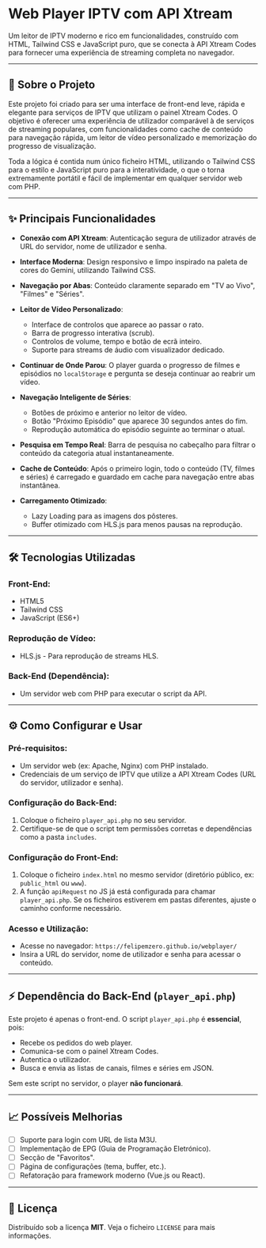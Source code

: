# Web Player IPTV com API Xtream

Um leitor de IPTV moderno e rico em funcionalidades, construído com HTML, Tailwind CSS e JavaScript puro, que se conecta à API Xtream Codes para fornecer uma experiência de streaming completa no navegador.


---

## 🚀 Sobre o Projeto

Este projeto foi criado para ser uma interface de front-end leve, rápida e elegante para serviços de IPTV que utilizam o painel Xtream Codes. O objetivo é oferecer uma experiência de utilizador comparável à de serviços de streaming populares, com funcionalidades como cache de conteúdo para navegação rápida, um leitor de vídeo personalizado e memorização do progresso de visualização.

Toda a lógica é contida num único ficheiro HTML, utilizando o Tailwind CSS para o estilo e JavaScript puro para a interatividade, o que o torna extremamente portátil e fácil de implementar em qualquer servidor web com PHP.

---

## ✨ Principais Funcionalidades

- **Conexão com API Xtream**: Autenticação segura de utilizador através de URL do servidor, nome de utilizador e senha.

- **Interface Moderna**: Design responsivo e limpo inspirado na paleta de cores do Gemini, utilizando Tailwind CSS.

- **Navegação por Abas**: Conteúdo claramente separado em "TV ao Vivo", "Filmes" e "Séries".

- **Leitor de Vídeo Personalizado**:
  - Interface de controlos que aparece ao passar o rato.
  - Barra de progresso interativa (scrub).
  - Controlos de volume, tempo e botão de ecrã inteiro.
  - Suporte para streams de áudio com visualizador dedicado.

- **Continuar de Onde Parou**: O player guarda o progresso de filmes e episódios no `localStorage` e pergunta se deseja continuar ao reabrir um vídeo.

- **Navegação Inteligente de Séries**:
  - Botões de próximo e anterior no leitor de vídeo.
  - Botão "Próximo Episódio" que aparece 30 segundos antes do fim.
  - Reprodução automática do episódio seguinte ao terminar o atual.

- **Pesquisa em Tempo Real**: Barra de pesquisa no cabeçalho para filtrar o conteúdo da categoria atual instantaneamente.

- **Cache de Conteúdo**: Após o primeiro login, todo o conteúdo (TV, filmes e séries) é carregado e guardado em cache para navegação entre abas instantânea.

- **Carregamento Otimizado**:
  - Lazy Loading para as imagens dos pôsteres.
  - Buffer otimizado com HLS.js para menos pausas na reprodução.

---

## 🛠️ Tecnologias Utilizadas

### Front-End:
- HTML5  
- Tailwind CSS  
- JavaScript (ES6+)

### Reprodução de Vídeo:
- HLS.js - Para reprodução de streams HLS.

### Back-End (Dependência):
- Um servidor web com PHP para executar o script da API.

---

## ⚙️ Como Configurar e Usar

### Pré-requisitos:

- Um servidor web (ex: Apache, Nginx) com PHP instalado.
- Credenciais de um serviço de IPTV que utilize a API Xtream Codes (URL do servidor, utilizador e senha).

### Configuração do Back-End:

1. Coloque o ficheiro `player_api.php` no seu servidor.
2. Certifique-se de que o script tem permissões corretas e dependências como a pasta `includes`.

### Configuração do Front-End:

1. Coloque o ficheiro `index.html` no mesmo servidor (diretório público, ex: `public_html` ou `www`).
2. A função `apiRequest` no JS já está configurada para chamar `player_api.php`. Se os ficheiros estiverem em pastas diferentes, ajuste o caminho conforme necessário.

### Acesso e Utilização:

- Acesse no navegador: `https://felipemzero.github.io/webplayer/`
- Insira a URL do servidor, nome de utilizador e senha para acessar o conteúdo.

---

## ⚡ Dependência do Back-End (`player_api.php`)

Este projeto é apenas o front-end. O script `player_api.php` é **essencial**, pois:

- Recebe os pedidos do web player.
- Comunica-se com o painel Xtream Codes.
- Autentica o utilizador.
- Busca e envia as listas de canais, filmes e séries em JSON.

Sem este script no servidor, o player **não funcionará**.

---

## 📈 Possíveis Melhorias

- [ ] Suporte para login com URL de lista M3U.  
- [ ] Implementação de EPG (Guia de Programação Eletrónico).  
- [ ] Secção de "Favoritos".  
- [ ] Página de configurações (tema, buffer, etc.).  
- [ ] Refatoração para framework moderno (Vue.js ou React).

---

## 📜 Licença

Distribuído sob a licença **MIT**. Veja o ficheiro `LICENSE` para mais informações.


